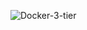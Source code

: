 
![Docker-3-tier](https://github.com/aliasgarxo/Docker-3-tier/assets/134081765/e8668a58-1a6d-48e6-88fd-81192c5375c2)
